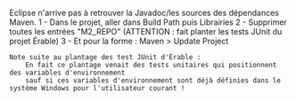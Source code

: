 Eclipse n'arrive pas à retrouver la Javadoc/les sources des dépendances Maven.
    1 - Dans le projet, aller dans Build Path puis Librairies
    2 - Supprimer toutes les entrées "M2_REPO" (ATTENTION : fait planter les tests JUnit du projet Érable)
    3 - Et pour la forme : Maven > Update Project
    
    Note suite au plantage des test JUnit d'Érable :
        En fait ce plantage venait des tests unitaires qui positionnent des variables d'environnement
        sauf si ces variables d'environnement sont déjà définies dans le système Windows pour l'utilisateur courant !